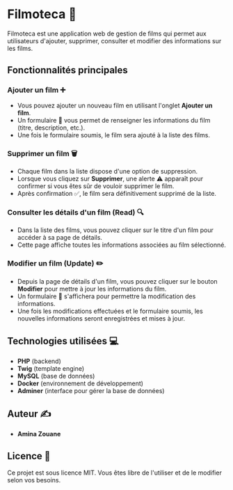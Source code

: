 # Filmoteca 🎥

Filmoteca est une application web de gestion de films qui permet aux utilisateurs d'ajouter, supprimer, consulter et modifier des informations sur les films.

## Fonctionnalités principales

### Ajouter un film ➕
- Vous pouvez ajouter un nouveau film en utilisant l'onglet **Ajouter un film**.
- Un formulaire 📝 vous permet de renseigner les informations du film (titre, description, etc.).
- Une fois le formulaire soumis, le film sera ajouté à la liste des films.

### Supprimer un film 🗑️
- Chaque film dans la liste dispose d'une option de suppression.
- Lorsque vous cliquez sur **Supprimer**, une alerte ⚠️ apparaît pour confirmer si vous êtes sûr de vouloir supprimer le film.
- Après confirmation ✅, le film sera définitivement supprimé de la liste.

### Consulter les détails d'un film (Read) 🔍
- Dans la liste des films, vous pouvez cliquer sur le titre d'un film pour accéder à sa page de détails.
- Cette page affiche toutes les informations associées au film sélectionné.

### Modifier un film (Update) ✏️
- Depuis la page de détails d'un film, vous pouvez cliquer sur le bouton **Modifier** pour mettre à jour les informations du film.
- Un formulaire 📝 s'affichera pour permettre la modification des informations.
- Une fois les modifications effectuées et le formulaire soumis, les nouvelles informations seront enregistrées et mises à jour.

## Technologies utilisées 💻
- **PHP** (backend)
- **Twig** (template engine)
- **MySQL** (base de données)
- **Docker** (environnement de développement)
- **Adminer** (interface pour gérer la base de données)

## Auteur ✍️
- **Amina Zouane**

## Licence 📜
Ce projet est sous licence MIT. Vous êtes libre de l'utiliser et de le modifier selon vos besoins.

